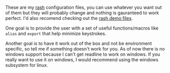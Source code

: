 These are my [rash](https://github.com/willghatch/racket-rash) configuration files, you can use whatever you want out of them but they will probably change and nothing is gauranteed to work perfect.  I'd also recomend checking out the [rash demo files](https://github.com/willghatch/racket-rash/tree/master/rash/demo).

One goal is to provide the user with a set of useful functions/macros like `alias` and `export` that help minimize keystrokes.

Another goal is to have it work out of the box and not be environment specific, so tell me if something doesn't work for you.  As of now there is no windows support because I can't get readline to work on windows.  If you really want to use it on windows, I would recommend using the windows subsystem for linux.
